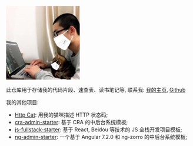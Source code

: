 <img src="./assets/avatar.jpeg" height="200">

此仓库用于存储我的代码片段、速查表、读书笔记等, 联系我: [我的主页](https://rmlzy.com), [Github](https://github.com/rmlzy)

我的其他项目:
+ [Http Cat](https://www.rmlzy.com/http-cat.html): 用我的猫咪描述 HTTP 状态码;
+ [cra-admin-starter](https://github.com/fs-coder/cra-admin-starter): 基于 CRA 的中后台系统模板;
+ [js-fullstack-starter](https://github.com/fs-coder/js-fullstack-starter): 基于 React, Beidou 等技术的 JS 全栈开发项目模板;
+ [ng-admin-starter](https://github.com/fs-coder/): 一个基于 Angular 7.2.0 和 ng-zorro 的中后台系统模板;


